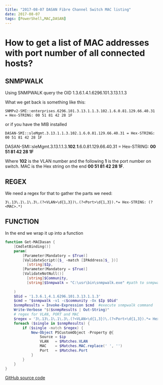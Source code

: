 ```yaml
---
title: "2017-08-07 DASAN Fibre Channel Switch MAC listing"
date: 2017-08-07
tags: [PowerShell,MAC,DASAN]
---
```


# How to get a list of MAC addresses with port number of all connected hosts?

## SNMPWALK
Using SNMPWALK query the OID 1.3.6.1.4.1.6296.101.3.13.1.1.3

What we get back is something like this:

    SNMPv2-SMI::enterprises.6296.101.3.13.1.1.3.102.1.6.0.81.129.66.40.31 = Hex-STRING: 00 51 81 42 28 1F 

or if you have the MIB installed

    DASAN-SMI::sleMgmt.3.13.1.1.3.102.1.6.0.81.129.66.40.31 = Hex-STRING: 00 51 81 42 28 1F 

DASAN-SMI::sleMgmt.3.13.1.1.3.**102**.**1**.6.0.81.129.66.40.31 = Hex-STRING: **00 51 81 42 28 1F** 

Where **102** is the VLAN number and the following **1** is the port number on switch. MAC is the Hex string on the end **00 51 81 42 28 1F**.
## REGEX
We need a regex for that to gather the parts we need:

```
3\.13\.1\.1\.3\.(?<VLAN>\d{1,3})\.(?<Port>\d{1,3}).*= Hex-STRING: (?<MAC>.*)
```
## FUNCTION
In the end we wrap it up into a function
```powershell
function Get-MACDasan {
    [CmdletBinding()]
    param(	
        [Parameter(Mandatory = $True)] 
        [ValidateScript({$_ -match [IPAddress]$_ })] 
          [string]$Ip,
        [Parameter(Mandatory = $True)]
        [ValidateNotNull()]
          [string]$Community,
          [string]$Snmpwalk = "C:\usr\bin\snmpwalk.exe" #path to snmpwalk.exe
	
    )
    $Oid = '1.3.6.1.4.1.6296.101.3.13.1.1.3'
    $cmd = "$snmpwalk -v1 -c$community -Ox $Ip $Oid"
    $snmpResults = Invoke-Expression $cmd  #execute snmpwalk command
    Write-Verbose "$($snmpResults | Out-String)"
    # regex for VLAN, PORT and MAC
    $regex = '3\.13\.1\.1\.3\.(?<VLAN>\d{1,3})\.(?<Port>\d{1,3}).*= Hex-STRING: (?<MAC>.*)'
    foreach ($single in $snmpResults) {
        if ($single -match $regex) {
            New-Object PSCustomObject -Property @{
                Source = $ip
                VLAN   = $Matches.VLAN
                MAC    = $Matches.MAC.replace(' ', '')
                Port   = $Matches.Port				
            }			
        }
    }
}
```

[GitHub source code](https://github.com/amnich/Get-MACDasan.ps1)
